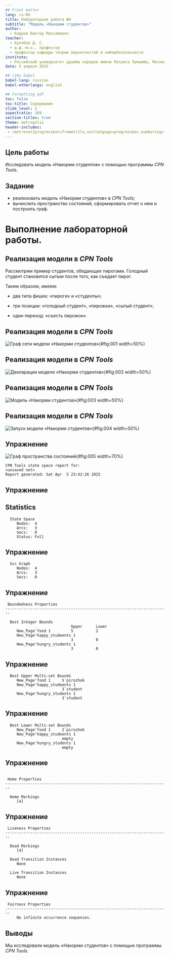 ```yaml
---
## Front matter
lang: ru-RU
title: Лабораторная работа №9
subtitle: "Модель «Накорми студентов»"
author:
  - Кадров Виктор Максимович
teacher:
  - Кулябов Д. С.
  - д.ф.-м.н., профессор
  - профессор кафедры теории вероятностей и кибербезопасности 
institute:
  - Российский университет дружбы народов имени Патриса Лумумбы, Москва, Россия
date: 5 апреля 2025

## i18n babel
babel-lang: russian
babel-otherlangs: english

## Formatting pdf
toc: false
toc-title: Содержание
slide_level: 2
aspectratio: 169
section-titles: true
theme: metropolis
header-includes:
 - \metroset{progressbar=frametitle,sectionpage=progressbar,numbering=fraction}
---
```


## Цель работы

Исследовать модель «Накорми студентов» с помощью программы *CPN Tools*.

## Задание

- реализовать модель «Накорми студентов» в *CPN Tools*;
- вычислить пространство состояний, сформировать отчет о нем и построить граф.


# Выполнение лабораторной работы.

## Реализация модели в *CPN Tools*

Рассмотрим пример студентов, обедающих пирогами. Голодный студент становится сытым после того, как съедает пирог.

Таким образом, имеем:

- два типа фишек: «пироги» и «студенты»;

- три позиции: «голодный студент», «пирожки», «сытый студент»;

- один переход: «съесть пирожок».

## Реализация модели в *CPN Tools*

![Граф сети модели «Накорми студентов»](image/1_1.png){#fig:001 width=50%}

## Реализация модели в *CPN Tools*

![Декларации модели «Накорми студентов»](image/2_1.png){#fig:002 width=50%}

## Реализация модели в *CPN Tools*

![Модель «Накорми студентов»](image/3_1.png){#fig:003 width=50%}

## Реализация модели в *CPN Tools*

![Запуск модели «Накорми студентов»](image/4_1.png){#fig:004 width=50%}

## Упражнение

![Граф пространства состояний](image/5_1.png){#fig:005 width=70%}

```
CPN Tools state space report for:
<unsaved net>
Report generated: Sat Apr  5 23:42:26 2025
```
## Упражнение
 Statistics
------------------------------------------------------------------------
```
  State Space
     Nodes:  4
     Arcs:   3
     Secs:   0
     Status: Full
```
## Упражнение
```
  Scc Graph
     Nodes:  4
     Arcs:   3
     Secs:   0
```
## Упражнение
```
 Boundedness Properties
------------------------------------------------------------------------

  Best Integer Bounds
                             Upper      Lower
     New_Page'food 1         5          2
     New_Page'happy_studeents 1
                             3          0
     New_Page'hungry_students 1
                             3          0
```
## Упражнение
```
  Best Upper Multi-set Bounds
     New_Page'food 1     5`pirozhok
     New_Page'happy_studeents 1
                         3`student
     New_Page'hungry_students 1
                         3`student
```
## Упражнение
```
  Best Lower Multi-set Bounds
     New_Page'food 1     2`pirozhok
     New_Page'happy_studeents 1
                         empty
     New_Page'hungry_students 1
                         empty
```
## Упражнение
```

 Home Properties
------------------------------------------------------------------------

  Home Markings
     [4]

```
## Упражнение
```
 Liveness Properties
------------------------------------------------------------------------

  Dead Markings
     [4]

  Dead Transition Instances
     None

  Live Transition Instances
     None

```
## Упражнение
```
 Fairness Properties
------------------------------------------------------------------------
     No infinite occurrence sequences.

```

## Выводы

Мы исследовали модель «Накорми студентов» с помощью программы *CPN Tools*.